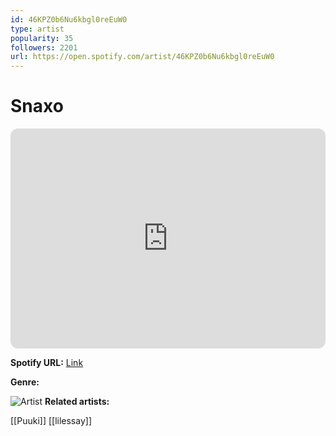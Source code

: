 ```yaml
---
id: 46KPZ0b6Nu6kbgl0reEuW0
type: artist
popularity: 35
followers: 2201
url: https://open.spotify.com/artist/46KPZ0b6Nu6kbgl0reEuW0
---
```

# Snaxo

<iframe style="border-radius:12px" src="https://open.spotify.com/embed/artist/46KPZ0b6Nu6kbgl0reEuW0" width="100%" height="352" frameBorder="0" allowfullscreen="" allow="autoplay; clipboard-write; encrypted-media; fullscreen; picture-in-picture" loading="lazy"></iframe>

**Spotify URL:** [Link](https://open.spotify.com/artist/46KPZ0b6Nu6kbgl0reEuW0)

**Genre:** 

![Artist](https://i.scdn.co/image/ab6761610000e5ebb716a5df509ee7c1b27fdf89)
**Related artists:**

[[Puuki]]
[[lilessay]]
